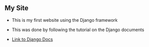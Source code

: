 ## My Site

* This is my first website using the Django framework
* This was done by following the tutorial on the Django documents

* [Link to Django Docs](https://docs.djangoproject.com/en/3.0/intro/tutorial01/)